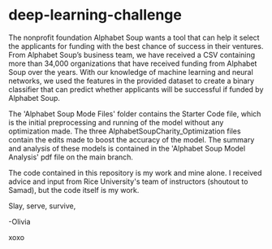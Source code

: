 # deep-learning-challenge

The nonprofit foundation Alphabet Soup wants a tool that can help it select the applicants for funding with the best chance of success in their ventures. From Alphabet Soup’s business team, we have received a CSV containing more than 34,000 organizations that have received funding from Alphabet Soup over the years.
With our knowledge of machine learning and neural networks, we used the features in the provided dataset to create a binary classifier that can predict whether applicants will be successful if funded by Alphabet Soup.

The 'Alphabet Soup Mode Files' folder contains the Starter Code file, which is the initial preprocessing and running of the model without any optimization made. The three AlphabetSoupCharity_Optimization files contain the edits made to boost the accuracy of the model. The summary and analysis of these models is contained in the 'Alphabet Soup Model Analysis' pdf file on the main branch.

The code contained in this repository is my work and mine alone. I received advice and input from Rice University's team of instructors (shoutout to Samad), but the code itself is my work. 

Slay, serve, survive,

-Olivia

xoxo
